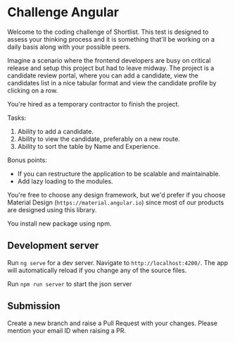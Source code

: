 # Challenge Angular

Welcome to the coding challenge of Shortlist.
This test is designed to assess your thinking process and it is something that'll be working on a daily basis along with your possible peers.

Imagine a scenario where the frontend developers are busy on critical release and setup this project but had to leave midway. The project is a candidate review portal, where you can add a candidate, view the candidates list in a nice tabular format and view the candidate profile by clicking on a row.

You're hired as a temporary contractor to finish the project.

Tasks:
1. Ability to add a candidate.
2. Ability to view the candidate, preferably on a new route.
3. Ability to sort the table by Name and Experience.

Bonus points:
 - If you can restructure the application to be scalable and maintainable.
 - Add lazy loading to the modules.

You're free to choose any design framework, but we'd prefer if you choose Material Design (`https://material.angular.io`) since most of our products are designed using this library.

You install new package using npm.

## Development server

Run `ng serve` for a dev server. Navigate to `http://localhost:4200/`. The app will automatically reload if you change any of the source files.

Run `npm run server` to start the json server

## Submission
Create a new branch and raise a Pull Request with your changes. Please mention your email ID when raising a PR.
